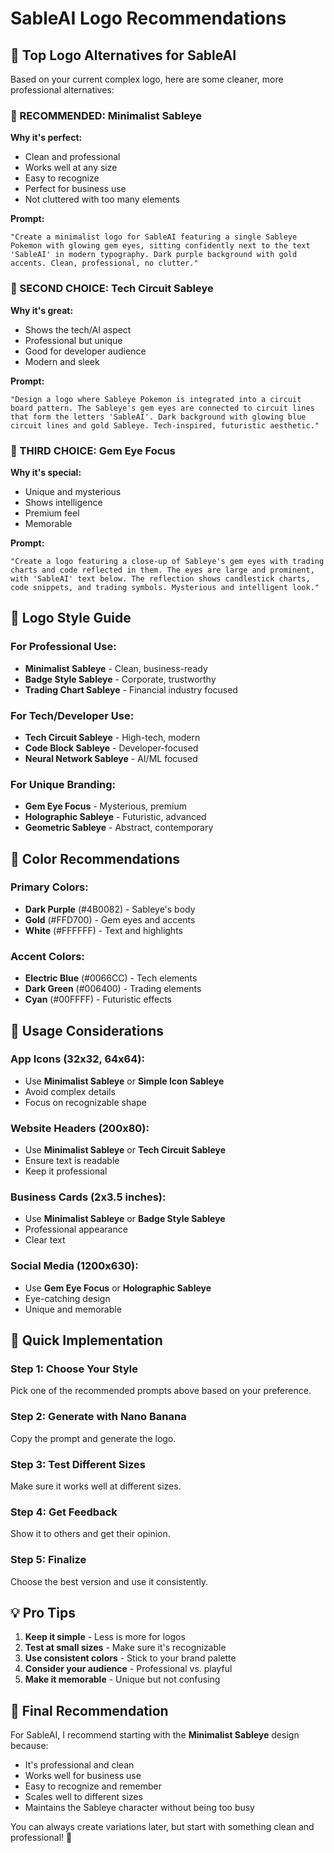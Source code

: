 # SableAI Logo Recommendations

## 🎨 **Top Logo Alternatives for SableAI**

Based on your current complex logo, here are some cleaner, more professional alternatives:

### **🥇 RECOMMENDED: Minimalist Sableye**
**Why it's perfect:**
- Clean and professional
- Works well at any size
- Easy to recognize
- Perfect for business use
- Not cluttered with too many elements

**Prompt:**
```
"Create a minimalist logo for SableAI featuring a single Sableye Pokemon with glowing gem eyes, sitting confidently next to the text 'SableAI' in modern typography. Dark purple background with gold accents. Clean, professional, no clutter."
```

### **🥈 SECOND CHOICE: Tech Circuit Sableye**
**Why it's great:**
- Shows the tech/AI aspect
- Professional but unique
- Good for developer audience
- Modern and sleek

**Prompt:**
```
"Design a logo where Sableye Pokemon is integrated into a circuit board pattern. The Sableye's gem eyes are connected to circuit lines that form the letters 'SableAI'. Dark background with glowing blue circuit lines and gold Sableye. Tech-inspired, futuristic aesthetic."
```

### **🥉 THIRD CHOICE: Gem Eye Focus**
**Why it's special:**
- Unique and mysterious
- Shows intelligence
- Premium feel
- Memorable

**Prompt:**
```
"Create a logo featuring a close-up of Sableye's gem eyes with trading charts and code reflected in them. The eyes are large and prominent, with 'SableAI' text below. The reflection shows candlestick charts, code snippets, and trading symbols. Mysterious and intelligent look."
```

## 🎯 **Logo Style Guide**

### **For Professional Use:**
- **Minimalist Sableye** - Clean, business-ready
- **Badge Style Sableye** - Corporate, trustworthy
- **Trading Chart Sableye** - Financial industry focused

### **For Tech/Developer Use:**
- **Tech Circuit Sableye** - High-tech, modern
- **Code Block Sableye** - Developer-focused
- **Neural Network Sableye** - AI/ML focused

### **For Unique Branding:**
- **Gem Eye Focus** - Mysterious, premium
- **Holographic Sableye** - Futuristic, advanced
- **Geometric Sableye** - Abstract, contemporary

## 🎨 **Color Recommendations**

### **Primary Colors:**
- **Dark Purple** (#4B0082) - Sableye's body
- **Gold** (#FFD700) - Gem eyes and accents
- **White** (#FFFFFF) - Text and highlights

### **Accent Colors:**
- **Electric Blue** (#0066CC) - Tech elements
- **Dark Green** (#006400) - Trading elements
- **Cyan** (#00FFFF) - Futuristic effects

## 📱 **Usage Considerations**

### **App Icons (32x32, 64x64):**
- Use **Minimalist Sableye** or **Simple Icon Sableye**
- Avoid complex details
- Focus on recognizable shape

### **Website Headers (200x80):**
- Use **Minimalist Sableye** or **Tech Circuit Sableye**
- Ensure text is readable
- Keep it professional

### **Business Cards (2x3.5 inches):**
- Use **Minimalist Sableye** or **Badge Style Sableye**
- Professional appearance
- Clear text

### **Social Media (1200x630):**
- Use **Gem Eye Focus** or **Holographic Sableye**
- Eye-catching design
- Unique and memorable

## 🚀 **Quick Implementation**

### **Step 1: Choose Your Style**
Pick one of the recommended prompts above based on your preference.

### **Step 2: Generate with Nano Banana**
Copy the prompt and generate the logo.

### **Step 3: Test Different Sizes**
Make sure it works well at different sizes.

### **Step 4: Get Feedback**
Show it to others and get their opinion.

### **Step 5: Finalize**
Choose the best version and use it consistently.

## 💡 **Pro Tips**

1. **Keep it simple** - Less is more for logos
2. **Test at small sizes** - Make sure it's recognizable
3. **Use consistent colors** - Stick to your brand palette
4. **Consider your audience** - Professional vs. playful
5. **Make it memorable** - Unique but not confusing

## 🎯 **Final Recommendation**

For SableAI, I recommend starting with the **Minimalist Sableye** design because:
- It's professional and clean
- Works well for business use
- Easy to recognize and remember
- Scales well to different sizes
- Maintains the Sableye character without being too busy

You can always create variations later, but start with something clean and professional! 🚀
